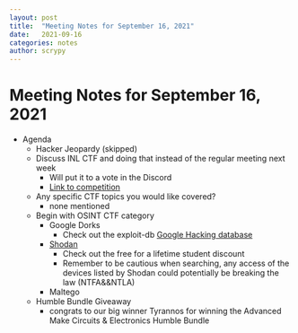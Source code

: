 ```yaml
---
layout: post
title:  "Meeting Notes for September 16, 2021"
date:   2021-09-16
categories: notes
author: scrypy
---
```


# Meeting Notes for September 16, 2021

- Agenda
  - Hacker Jeopardy (skipped)
  - Discuss INL CTF and doing that instead of the regular meeting next week
    - Will put it to a vote in the Discord
    - [Link to competition](https://gateway.on24.com/wcc/eh/3049745/icsjwg2021-fall-virtual-meeting)
  - Any specific CTF topics you would like covered?
    - none mentioned
  - Begin with OSINT CTF category
    - Google Dorks
      - Check out the exploit-db [Google Hacking database](https://www.exploit-db.com/google-hacking-database)
    - [Shodan](https://www.shodan.io/)
      - Check out the free for a lifetime student discount
      - Remember to be cautious when searching, any access of the devices listed by Shodan could potentially be breaking the law (NTFA&&NTLA)
    - Maltego
  - Humble Bundle Giveaway
    - congrats to our big winner Tyrannos for winning the Advanced Make Circuits & Electronics Humble Bundle

